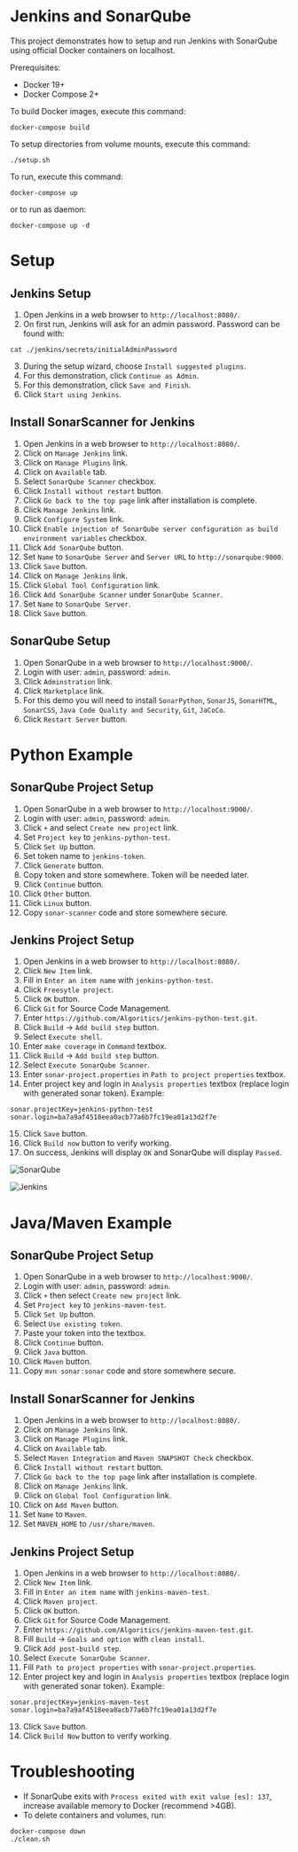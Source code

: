 Jenkins and SonarQube
=====================

This project demonstrates how to setup and run Jenkins with SonarQube using
official Docker containers on localhost.

Prerequisites:

* Docker 19+
* Docker Compose 2+

To build Docker images, execute this command:

```
docker-compose build
```

To setup directories from volume mounts, execute this command:

```
./setup.sh
```

To run, execute this command:

```
docker-compose up
```

or to run as daemon:

```
docker-compose up -d
```

Setup
=====

Jenkins Setup
-------------

1. Open Jenkins in a web browser to `http://localhost:8080/`.
2. On first run, Jenkins will ask for an admin password. Password can be found with:

```
cat ./jenkins/secrets/initialAdminPassword 
```

3. During the setup wizard, choose `Install suggested plugins`.
4. For this demonstration, click `Continue as Admin`.
5. For this demonstration, click `Save and Finish`.
6. Click `Start using Jenkins`.


Install SonarScanner for Jenkins
--------------------------------

1. Open Jenkins in a web browser to `http://localhost:8080/`.
2. Click on `Manage Jenkins` link.
3. Click on `Manage Plugins` link.
4. Click on `Available` tab.
5. Select `SonarQube Scanner` checkbox.
6. Click `Install without restart` button.
7. Click `Go back to the top page` link after installation is complete.
8. Click `Manage Jenkins` link.
9. Click `Configure System` link.
10. Click `Enable injection of SonarQube server configuration as build environment variables` checkbox.
11. Click `Add SonarQube` button.
12. Set `Name` to `SonarQube Server` and `Server URL` to `http://sonarqube:9000`.
13. Click `Save` button.
14. Click on `Manage Jenkins` link.
15. Click `Global Tool Configuration` link.
16. Click `Add SonarQube Scanner` under `SonarQube Scanner`.
17. Set `Name` to `SonarQube Server`.
18. Click `Save` button.


SonarQube Setup
---------------

1. Open SonarQube in a web browser to `http://localhost:9000/`.
2. Login with user: `admin`, password: `admin`.
3. Click `Adminstration` link.
4. Click `Marketplace` link.
5. For this demo you will need to install `SonarPython`, `SonarJS`, `SonarHTML`, `SonarCSS`, `Java Code Quality and Security`, `Git`, `JaCoCo`.
6. Click `Restart Server` button.


Python Example
==============

SonarQube Project Setup
-----------------------

1. Open SonarQube in a web browser to `http://localhost:9000/`.
2. Login with user: `admin`, password: `admin`.
3. Click `+` and select `Create new project` link.
4. Set `Project key` to `jenkins-python-test`.
5. Click `Set Up` button.
6. Set token name to `jenkins-token`.
7. Click `Generate` button.
8. Copy token and store somewhere. Token will be needed later.
9. Click `Continue` button.
10. Click `Other` button.
11. Click `Linux` button.
12. Copy `sonar-scanner` code and store somewhere secure.


Jenkins Project Setup
---------------------

1. Open Jenkins in a web browser to `http://localhost:8080/`.
2. Click `New Item` link.
3. Fill in `Enter an item name` with `jenkins-python-test`.
4. Click `Freesytle project`.
5. Click `OK` button.
6. Click `Git` for Source Code Management.
7. Enter `https://github.com/Algoritics/jenkins-python-test.git`.
8. Click `Build` -> `Add build step` button.
9. Select `Execute shell`.
10. Enter `make coverage` in `Command` textbox.
11. Click `Build` -> `Add build step` button.
12. Select `Execute SonarQube Scanner`.
13. Enter `sonar-project.properties` in `Path to project properties` textbox.
14. Enter project key and login in `Analysis properties` textbox (replace login with generated sonar token). Example:

```
sonar.projectKey=jenkins-python-test
sonar.login=ba7a9af4518eea0acb77a6b7fc19ea01a13d2f7e
```

15. Click `Save` button.
16. Click `Build now` button to verify working.
17. On success, Jenkins will display `OK` and SonarQube will display `Passed`.

![SonarQube](./img-sonarqube-python.png "SonarQube")

![Jenkins](./img-jenkins-python.png "Jenkins")


Java/Maven Example
==================

SonarQube Project Setup
-----------------------

1. Open SonarQube in a web browser to `http://localhost:9000/`.
2. Login with user: `admin`, password: `admin`.
3. Click `+` then select `Create new project` link.
4. Set `Project key` to `jenkins-maven-test`.
5. Click `Set Up` button.
6. Select `Use existing token`.
7. Paste your token into the textbox.
8. Click `Continue` button.
9. Click `Java` button.
10. Click `Maven` button.
11. Copy `mvn sonar:sonar` code and store somewhere secure.


Install SonarScanner for Jenkins
--------------------------------

1. Open Jenkins in a web browser to `http://localhost:8080/`.
2. Click on `Manage Jenkins` link.
3. Click on `Manage Plugins` link.
4. Click on `Available` tab.
5. Select `Maven Integration` and `Maven SNAPSHOT Check` checkbox.
6. Click `Install without restart` button.
7. Click `Go back to the top page` link after installation is complete.
8. Click on `Manage Jenkins` link.
9. Click on `Global Tool Configuration` link.
10. Click on `Add Maven` button.
11. Set `Name` to `Maven`.
12. Set `MAVEN_HOME` to `/usr/share/maven`.


Jenkins Project Setup
---------------------

1. Open Jenkins in a web browser to `http://localhost:8080/`.
2. Click `New Item` link.
3. Fill in `Enter an item name` with `jenkins-maven-test`.
4. Click `Maven project`.
5. Click `OK` button.
6. Click `Git` for Source Code Management.
7. Enter `https://github.com/Algoritics/jenkins-maven-test.git`.
8. Fill `Build` -> `Goals and option` with `clean install`.
9. Click `Add post-build step`.
10. Select `Execute SonarQube Scanner`.
11. Fill `Path to project properties` with `sonar-project.properties`.
12. Enter project key and login in `Analysis properties` textbox (replace login with generated sonar token). Example:

```
sonar.projectKey=jenkins-maven-test
sonar.login=ba7a9af4518eea0acb77a6b7fc19ea01a13d2f7e
```

13. Click `Save` button.
14. Click `Build Now` button to verify working.



Troubleshooting
===============

* If SonarQube exits with `Process exited with exit value [es]: 137`, increase available memory to Docker (recommend >4GB).
* To delete containers and volumes, run:

```
docker-compose down
./clean.sh
```
